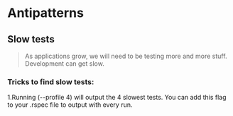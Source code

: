 # Antipatterns

## Slow tests
> As applications grow, we will need to be testing more and more stuff. Development can get slow.

### Tricks to find slow tests:
1.Running (--profile 4) will output the 4 slowest tests. You can add this flag to your .rspec file to output with every run.

